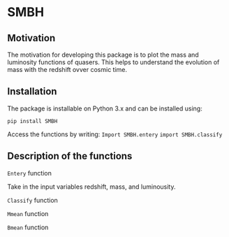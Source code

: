 # SMBH

## Motivation

The motivation for developing this package is to plot the mass and luminosity functions of quasers. This helps to understand the evolution of mass with the redshift ovver cosmic time.

## Installation

The package is installable on Python 3.x and can be installed using:

```pip install SMBH```

Access the functions by writing:
```Import SMBH.entery```
```import SMBH.classify```

## Description of the functions
```Entery``` function

Take in the input variables redshift, mass, and luminousity.

```Classify``` function

```Mmean``` function

```Bmean``` function
